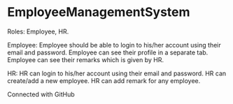 # EmployeeManagementSystem
Roles: Employee, HR.

Employee:
Employee should be able to login to his/her account using their email and password.
Employee can see their profile in a separate tab.
Employee can see their remarks which is given by HR.

HR:
HR can login to his/her account using their email and password.
HR can create/add a new employee.
HR can add remark for any employee.

Connected with GitHub
